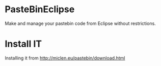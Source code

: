 PasteBinEclipse
===============

Make and manage your pastebin code from Eclipse without restrictions.

Install IT
===============

Installing it from http://miclen.eu/pastebin/download.html
